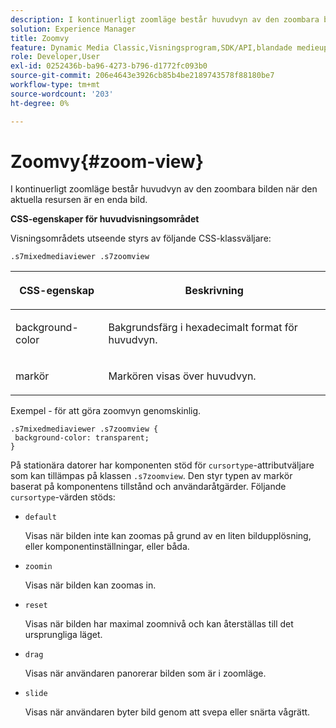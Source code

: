```yaml
---
description: I kontinuerligt zoomläge består huvudvyn av den zoombara bilden när den aktuella resursen är en enda bild.
solution: Experience Manager
title: Zoomvy
feature: Dynamic Media Classic,Visningsprogram,SDK/API,blandade medieuppsättningar
role: Developer,User
exl-id: 0252436b-ba96-4273-b796-d1772fc093b0
source-git-commit: 206e4643e3926cb85b4be2189743578f88180be7
workflow-type: tm+mt
source-wordcount: '203'
ht-degree: 0%

---
```


# Zoomvy{#zoom-view}

I kontinuerligt zoomläge består huvudvyn av den zoombara bilden när den aktuella resursen är en enda bild.

<!--<a id="section_061E550C1C1D4DB2BD663A898895B38C"></a>-->

**CSS-egenskaper för huvudvisningsområdet**

Visningsområdets utseende styrs av följande CSS-klassväljare:

```
.s7mixedmediaviewer .s7zoomview
```

<table id="table_94EE3F5BBE4547C0B4943471CEE7EDE4"> 
 <thead> 
  <tr> 
   <th colname="col1" class="entry"> <p> CSS-egenskap </p> </th> 
   <th colname="col2" class="entry"> <p>Beskrivning </p> </th> 
  </tr> 
 </thead>
 <tbody> 
  <tr> 
   <td colname="col1"> <p> <span class="codeph"> background-color  </span> </p> </td> 
   <td colname="col2"> <p> Bakgrundsfärg i hexadecimalt format för huvudvyn. </p> </td> 
  </tr> 
  <tr> 
   <td colname="col1"> <p> <span class="codeph"> markör  </span> </p> </td> 
   <td colname="col2"> <p>Markören visas över huvudvyn. </p> </td> 
  </tr> 
 </tbody> 
</table>

Exempel - för att göra zoomvyn genomskinlig.

```
.s7mixedmediaviewer .s7zoomview { 
 background-color: transparent; 
}
```

På stationära datorer har komponenten stöd för `cursortype`-attributväljare som kan tillämpas på klassen `.s7zoomview`. Den styr typen av markör baserat på komponentens tillstånd och användaråtgärder. Följande `cursortype`-värden stöds:

* `default`

   Visas när bilden inte kan zoomas på grund av en liten bildupplösning, eller komponentinställningar, eller båda.

* `zoomin`

   Visas när bilden kan zoomas in.

* `reset`

   Visas när bilden har maximal zoomnivå och kan återställas till det ursprungliga läget.

* `drag`

   Visas när användaren panorerar bilden som är i zoomläge.

* `slide`

   Visas när användaren byter bild genom att svepa eller snärta vågrätt.
